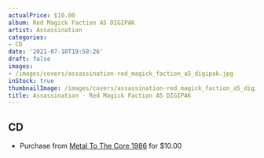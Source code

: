```yaml
---
actualPrice: $10.00
album: Red Magick Faction A5 DIGIPAK
artist: Assassination
categories:
- CD
date: '2021-07-10T19:58:26'
draft: false
images:
- /images/covers/assassination-red_magick_faction_a5_digipak.jpg
inStock: true
thumbnailImage: /images/covers/assassination-red_magick_faction_a5_digipak-thumb.jpg
title: Assassination - Red Magick Faction A5 DIGIPAK
---
```


## CD
* Purchase from [Metal To The Core 1986](https://metaltothecore1986.com/shop/assassination-red-magick-faction-a5-digipak-cd/) for $10.00
